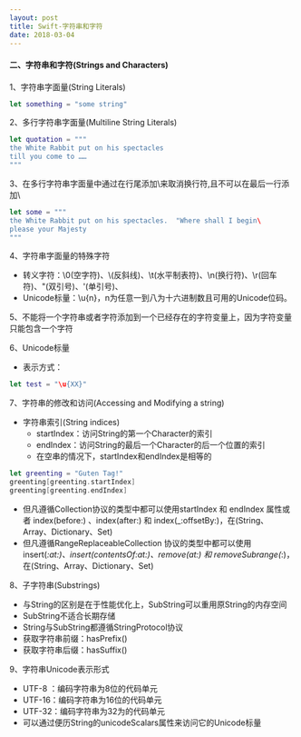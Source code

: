```yaml
---
layout: post
title: Swift-字符串和字符
date: 2018-03-04
---
```


#### 二、字符串和字符(Strings and Characters)

1、字符串字面量(String Literals)

```swift
let something = "some string"
```

2、多行字符串字面量(Multiline String Literals)

```swift
let quotation = """
the White Rabbit put on his spectacles
till you come to ……
"""
```

3、在多行字符串字面量中通过在行尾添加\来取消换行符,且不可以在最后一行添加\

```swift
let some = """
the White Rabbit put on his spectacles.  "Where shall I begin\
please your Majesty
""" 
```

4、字符串字面量的特殊字符

* 转义字符：\0(空字符)、\\(反斜线)、\t(水平制表符)、\n(换行符)、\r(回车符)、\"(双引号)、\'(单引号)、
* Unicode标量：\u{n}，n为任意一到八为十六进制数且可用的Unicode位码。

5、不能将一个字符串或者字符添加到一个已经存在的字符变量上，因为字符变量只能包含一个字符

6、Unicode标量

* 表示方式：

```swift
let test = "\u{XX}"
```

7、字符串的修改和访问(Accessing and Modifying a string)

* 字符串索引(String indices)
    - startIndex：访问String的第一个Character的索引
    - endIndex：访问String的最后一个Character的后一个位置的索引
    - 在空串的情况下，startIndex和endIndex是相等的

```swift
let greenting = "Guten Tag!"
greenting[greenting.startIndex]
greenting[greenting.endIndex]
```

* 但凡遵循Collection协议的类型中都可以使用startIndex 和 endIndex 属性或者 index(before:) 、index(after:) 和 index(_:offsetBy:)，在(String、Array、Dictionary、Set)
* 但凡遵循RangeReplaceableCollection 协议的类型中都可以使用insert(_:at:)、insert(contentsOf:at:)、remove(at:) 和 removeSubrange(_:)，在(String、Array、Dictionary、Set)

8、子字符串(Substrings)

* 与String的区别是在于性能优化上，SubString可以重用原String的内存空间
* SubString不适合长期存储
* String与SubString都遵循StringProtocol协议
* 获取字符串前缀：hasPrefix()
* 获取字符串后缀：hasSuffix()

9、字符串Unicode表示形式

* UTF-8 ：编码字符串为8位的代码单元
* UTF-16：编码字符串为16位的代码单元
* UTF-32：编码字符串为32为的代码单元
* 可以通过便历String的unicodeScalars属性来访问它的Unicode标量

